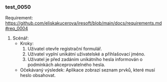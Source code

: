 ### test_0050

Requirement: https://github.com/eliskakucerova/iresoft/blob/main/docs/requirements.md#req_0004

1. Scénář:
    - Kroky:
        1. Uživatel otevře registrační formulář.
        2. Uživatel vyplní unikátní uživatelské a přihlašovací jméno.
        3. Uživatel je před zadáním uníkátního hesla informován o podmínkách akceprovatelného hesla.
    - Očekávaný výsledek: Aplikace zobrazí seznam prvků, které musí heslo obsahovat.